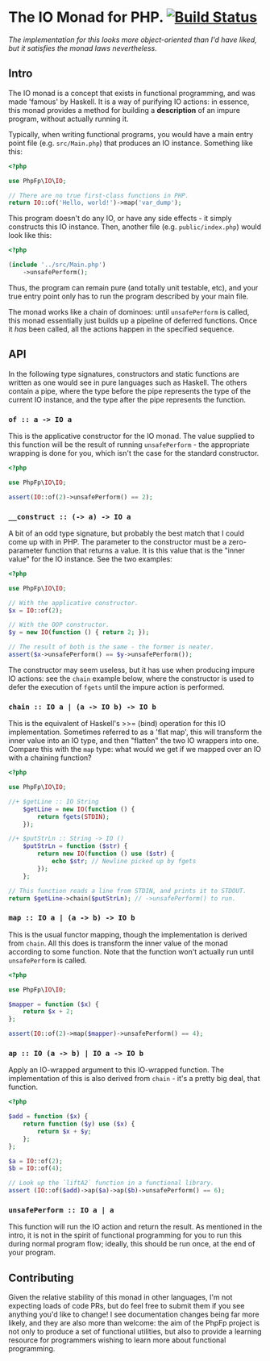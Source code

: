 # The IO Monad for PHP. [![Build Status](https://travis-ci.org/i-am-tom/php-fp-io.svg?branch=master)](https://travis-ci.org/i-am-tom/php-fp-io)

_The implementation for this looks more object-oriented than I'd have liked, but it satisfies the monad laws nevertheless._

## Intro

The IO monad is a concept that exists in functional programming, and was made 'famous' by Haskell. It is a way of purifying IO actions: in essence, this monad provides a method for building a **description** of an impure program, without actually running it.

Typically, when writing functional programs, you would have a main entry point file (e.g. `src/Main.php`) that produces an IO instance. Something like this:

```php
<?php

use PhpFp\IO\IO;

// There are no true first-class functions in PHP.
return IO::of('Hello, world!')->map('var_dump');
```

This program doesn't do any IO, or have any side effects - it simply constructs this IO instance. Then, another file (e.g. `public/index.php`) would look like this:

```php
<?php

(include '../src/Main.php')
    ->unsafePerform();
```

Thus, the program can remain pure (and totally unit testable, etc), and your true entry point only has to run the program described by your main file.

The monad works like a chain of dominoes: until `unsafePerform` is called, this monad essentially just builds up a pipeline of deferred functions. Once it _has_ been called, all the actions happen in the specified sequence.

## API

In the following type signatures, constructors and static functions are written as one would see in pure languages such as Haskell. The others contain a pipe, where the type before the pipe represents the type of the current IO instance, and the type after the pipe represents the function.

### `of :: a -> IO a`

This is the applicative constructor for the IO monad. The value supplied to this function will be the result of running `unsafePerform` - the appropriate wrapping is done for you, which isn't the case for the standard constructor.

```php
<?php

use PhpFp\IO\IO;

assert(IO::of(2)->unsafePerform() == 2);
```

### `__construct :: (-> a) -> IO a`

A bit of an odd type signature, but probably the best match that I could come up with in PHP. The parameter to the constructor must be a zero-parameter function that returns a value. It is this value that is the "inner value" for the IO instance. See the two examples:

```php
<?php

use PhpFp\IO\IO;

// With the applicative constructor.
$x = IO::of(2);

// With the OOP constructor.
$y = new IO(function () { return 2; });

// The result of both is the same - the former is neater.
assert($x->unsafePerform() == $y->unsafePerform());
```

The constructor may seem useless, but it has use when producing impure IO actions: see the `chain` example below, where the constructor is used to defer the execution of `fgets` until the impure action is performed.

### `chain :: IO a | (a -> IO b) -> IO b`

This is the equivalent of Haskell's >>= (bind) operation for this IO implementation. Sometimes referred to as a 'flat map', this will transform the inner value into an IO type, and then "flatten" the two IO wrappers into one. Compare this with the `map` type: what would we get if we mapped over an IO with a chaining function?

```php
<?php

use PhpFp\IO\IO;

//+ $getLine :: IO String
    $getLine = new IO(function () {
        return fgets(STDIN);
    });

//+ $putStrLn :: String -> IO ()
    $putStrLn = function ($str) {
        return new IO(function () use ($str) {
            echo $str; // Newline picked up by fgets
        });
    };

// This function reads a line from STDIN, and prints it to STDOUT.
return $getLine->chain($putStrLn); // ->unsafePerform() to run.
```

### `map :: IO a | (a -> b) -> IO b`

This is the usual functor mapping, though the implementation is derived from `chain`. All this does is transform the inner value of the monad according to some function. Note that the function won't actually run until `unsafePerform` is called.

```php
<?php

use PhpFp\IO\IO;

$mapper = function ($x) {
    return $x + 2;
};

assert(IO::of(2)->map($mapper)->unsafePerform() == 4);
```

### `ap :: IO (a -> b) | IO a -> IO b`

Apply an IO-wrapped argument to this IO-wrapped function. The implementation of this is also derived from `chain` - it's a pretty big deal, that function.

```php
<?php

$add = function ($x) {
    return function ($y) use ($x) {
        return $x + $y;
    };
};

$a = IO::of(2);
$b = IO::of(4);

// Look up the `liftA2` function in a functional library.
assert (IO::of($add)->ap($a)->ap($b)->unsafePerform() == 6);
```

### `unsafePerform :: IO a | a`

This function will run the IO action and return the result. As mentioned in the intro, it is not in the spirit of functional programming for you to run this during normal program flow; ideally, this should be run once, at the end of your program.

## Contributing

Given the relative stability of this monad in other languages, I'm not expecting loads of code PRs, but do feel free to submit them if you see anything you'd like to change! I see documentation changes being far more likely, and they are also more than welcome: the aim of the PhpFp project is not only to produce a set of functional utilities, but also to provide a learning resource for programmers wishing to learn more about functional programming.
